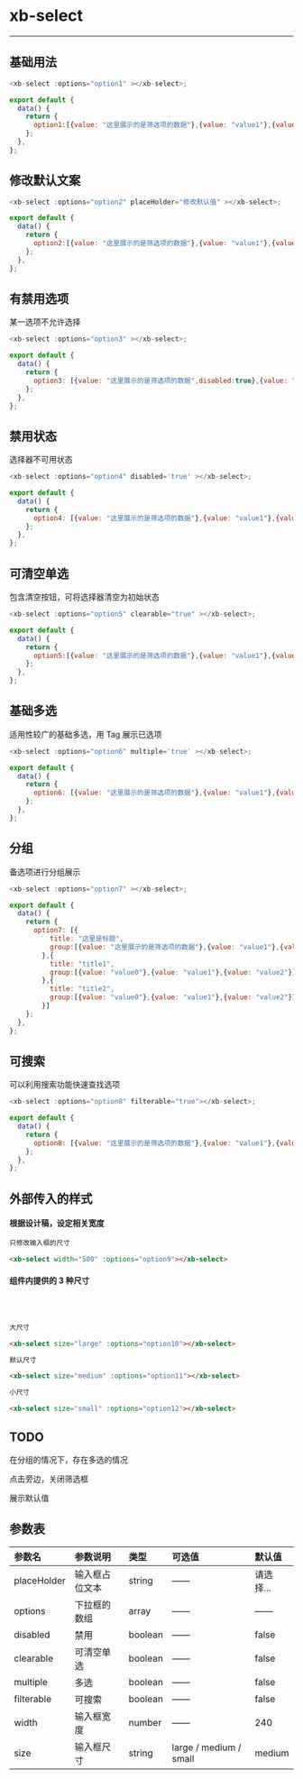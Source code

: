 # xb-select

---

## 基础用法

<div class="demo-button">
  <div>
    <xb-select :options="option1"></xb-select>
  </div>
</div>

```js
<xb-select :options="option1" ></xb-select>;

export default {
  data() {
    return {
      option1:[{value: "这里展示的是筛选项的数据"},{value: "value1"},{value: "value2"}]
    };
  },
};
```

## 修改默认文案

<div class="demo-button">
  <div>
    <xb-select :options="option1" placeHolder="修改默认值" ></xb-select>
  </div>
</div>

```js
<xb-select :options="option2" placeHolder="修改默认值" ></xb-select>;

export default {
  data() {
    return {
      option2:[{value: "这里展示的是筛选项的数据"},{value: "value1"},{value: "value2"}]
    };
  },
};
```

## 有禁用选项

某一选项不允许选择

<div class="demo-button">
  <div>
    <xb-select :options="option3" ></xb-select>
  </div>
</div>

```js
<xb-select :options="option3" ></xb-select>;

export default {
  data() {
    return {
      option3: [{value: "这里展示的是筛选项的数据",disabled:true},{value: "value1"},{value: "value2"}]
    };
  },
};
```

## 禁用状态

选择器不可用状态

<div class="demo-button">
  <div>
    <xb-select :options="option4" disabled='true'></xb-select>
  </div>
</div>

```js
<xb-select :options="option4" disabled='true' ></xb-select>;

export default {
  data() {
    return {
      option4: [{value: "这里展示的是筛选项的数据"},{value: "value1"},{value: "value2"}],
    };
  },
};
```

## 可清空单选

包含清空按钮，可将选择器清空为初始状态

<div class="demo-button">
  <div>
    <xb-select :options="option5" clearable="true"></xb-select>
  </div>
</div>

```js
<xb-select :options="option5" clearable="true" ></xb-select>;

export default {
  data() {
    return {
      option5:[{value: "这里展示的是筛选项的数据"},{value: "value1"},{value: "value2"}],
    };
  },
};
```

## 基础多选

适用性较广的基础多选，用 Tag 展示已选项

<div class="demo-button">
  <div>
    <xb-select :options="option6" multiple='true'></xb-select>
  </div>
</div>

```js
<xb-select :options="option6" multiple='true' ></xb-select>;

export default {
  data() {
    return {
      option6: [{value: "这里展示的是筛选项的数据"},{value: "value1"},{value: "value2"}],
    };
  },
};
```

## 分组

备选项进行分组展示

<div class="demo-button">
  <div>
    <xb-select :options="option7"></xb-select>
  </div>
</div>

```js
<xb-select :options="option7" ></xb-select>;

export default {
  data() {
    return {
      option7: [{
          title: "这里是标题",
          group:[{value: "这里展示的是筛选项的数据"},{value: "value1"},{value: "value2"}]
        },{
          title: "title1",
          group:[{value: "value0"},{value: "value1"},{value: "value2"}]
        },{
          title: "title2",
          group:[{value: "value0"},{value: "value1"},{value: "value2"}]
        }]
    };
  },
};
```

## 可搜索

可以利用搜索功能快速查找选项

<div class="demo-button">
  <div>
    <xb-select :options="option8" filterable="true"></xb-select>
  </div>
</div>

```js
<xb-select :options="option8" filterable="true"></xb-select>;

export default {
  data() {
    return {
      option8: [{value: "这里展示的是筛选项的数据"},{value: "value1"},{value: "value2"}],
    };
  },
};
```

## 外部传入的样式

#### 根据设计稿，设定相关宽度

<div class="demo-button">
  <div>
  <xb-select width="500" :options="option9" ></xb-select>
  </div>
</div>

```html
只修改输入框的尺寸

<xb-select width="500" :options="option9"></xb-select>
```

#### 组件内提供的 3 种尺寸

<div class="demo-button">
  <div>
    <xb-select size="large" :options="option10" ></xb-select>
    <br>
    <xb-select size="medium" :options="option11"></xb-select>
     <br>
    <xb-select size="small" :options="option12"></xb-select>
  </div>
</div>

```html
大尺寸

<xb-select size="large" :options="option10"></xb-select>

默认尺寸

<xb-select size="medium" :options="option11"></xb-select>

小尺寸

<xb-select size="small" :options="option12"></xb-select>
```

<script>
  export default {
    data() {
      return {
        option1: [{
          value: '这里展示的是筛选项的数据',
          label: '这里可以写上配置项的数据'
        },{
          value: 'value1'
        },{
          value: 'value2'
        }],

        option2: [{value: "这里展示的是筛选项的数据"},{value: "value1"},{value: "value2"},{value: "value3"}],

        option3: [{value: '这里展示的是筛选项的数据',disabled:true},{value: 'value1'},{value: 'value2'},{value: "value3"}],

        option4: [{value: "这里展示的是筛选项的数据"},{value: "value1"},{value: "value2"},{value: "value3"}],

        option5: [{value: "这里展示的是筛选项的数据"},{value: "value1"},{value: "value2"},{value: "value3"}],

        option6: [{value: "这里展示的是筛选项的数据"},{value: "value1"},{value: "value2"},{value: "value3"}],

        option7: [{
          title: "这里是标题",
          group:[{value: "这里展示的是筛选项的数据"},{value: "value1"},{value: "value2"}]
        },{
          title: "title1",
          group:[{value: "value0"},{value: "value1"},{value: "value2"}]
        },{
          title: "title2",
          group:[{value: "value0"},{value: "value1"},{value: "value2"}]
        }],

        option8: [{value: "这里展示的是筛选项的数据"},{value: "value1"},{value: "value2"},{value: "value3"}],

        option9: [{value: "这里展示的是筛选项的数据"},{value: "value1"},{value: "value2"},{value: "value3"}],

        option10: [{value: "这里展示的是筛选项的数据"},{value: "value1"},{value: "value2"},{value: "value3"}],

        option11: [{value: "这里展示的是筛选项的数据"},{value: "value1"},{value: "value2"},{value: "value3"}],

        option12: [{value: "这里展示的是筛选项的数据"},{value: "value1"},{value: "value2"},{value: "value3"}],
      }
    }
  }

</script>

## TODO

在分组的情况下，存在多选的情况

点击旁边，关闭筛选框

展示默认值

## 参数表

| 参数名      | 参数说明       | 类型    | 可选值                 | 默认值    |
| :---------- | :------------- | :------ | :--------------------- | :-------- |
| placeHolder | 输入框占位文本 | string  | ——                     | 请选择... |
| options     | 下拉框的数组   | array   | ——                     | ——        |
| disabled    | 禁用           | boolean | ——                     | false     |
| clearable   | 可清空单选     | boolean | ——                     | false     |
| multiple    | 多选           | boolean | ——                     | false     |
| filterable  | 可搜索         | boolean | ——                     | false     |
| width       | 输入框宽度     | number  | ——                     | 240       |
| size        | 输入框尺寸     | string  | large / medium / small | medium    |
